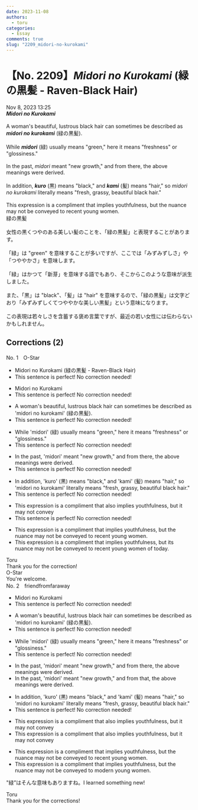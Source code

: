 ```yaml
---
date: 2023-11-08
authors:
  - toru
categories:
  - Essay
comments: true
slug: "2209_midori-no-kurokami"
---
```


# 【No. 2209】<strong><em>Midori no Kurokami</em></strong> (緑の黒髪 - Raven-Black Hair)
<div class="date">Nov 8, 2023 13:25</div>
<div id="post"><div id="body_show_ori">
<strong><em>Midori no Kurokami</em></strong><br/><br/>A woman's beautiful, lustrous black hair can sometimes be described as <strong><em>midori no kurokami</em></strong> (緑の黒髪).<br/><br/>While <strong><em>midori</em></strong> (緑) usually means "green," here it means "freshness" or "glossiness."<br/><br/>In the past, <em>midori</em> meant "new growth," and from there, the above meanings were derived.<br/><br/>In addition, <strong><em>kuro</em></strong> (黒) means "black," and <strong><em>kami</em></strong> (髪) means "hair," so <em>midori no kurokami</em> literally means "fresh, grassy, beautiful black hair."<br/><br/>This expression is a compliment that implies youthfulness, but the nuance may not be conveyed to recent young women.
</div></div>

<!-- more -->

<div id="post_ja"><div id="body_show_mo">
緑の黒髪<br/><br/>女性の黒くつやのある美しい髪のことを、「緑の黒髪」と表現することがあります。<br/><br/>「緑」は "green" を意味することが多いですが、ここでは「みずみずしさ」や「つややかさ」を意味します。<br/><br/>「緑」はかつて「新芽」を意味する語でもあり、そこからこのような意味が派生しました。<br/><br/>また、「黒」は "black"、「髪」は "hair" を意味するので、「緑の黒髪」は文字どおり「みずみずしくてつややかな美しい黒髪」という意味になります。<br/><br/>この表現は若々しさを含蓄する褒め言葉ですが、最近の若い女性には伝わらないかもしれません。
</div></div>

## Corrections (2)
<div id="block"><div class="first_name"> No. 1　<span class="just_name">O-Star</span></div><div id="block2">
<ul class="correction_field">
<li class="incorrect">Midori no Kurokami (緑の黒髪 - Raven-Black Hair)</li>
<li class="corrected perfect">This sentence is perfect! No correction needed!</li>
</ul>
<ul class="correction_field">
<li class="incorrect">Midori no Kurokami</li>
<li class="corrected perfect">This sentence is perfect! No correction needed!</li>
</ul>
<ul class="correction_field">
<li class="incorrect">A woman's beautiful, lustrous black hair can sometimes be described as 'midori no kurokami' (緑の黒髪).</li>
<li class="corrected perfect">This sentence is perfect! No correction needed!</li>
</ul>
<ul class="correction_field">
<li class="incorrect">While 'midori' (緑) usually means "green," here it means "freshness" or "glossiness."</li>
<li class="corrected perfect">This sentence is perfect! No correction needed!</li>
</ul>
<ul class="correction_field">
<li class="incorrect">In the past, 'midori' meant "new growth," and from there, the above meanings were derived.</li>
<li class="corrected perfect">This sentence is perfect! No correction needed!</li>
</ul>
<ul class="correction_field">
<li class="incorrect">In addition, 'kuro' (黒) means "black," and 'kami' (髪) means "hair," so 'midori no kurokami' literally means "fresh, grassy, beautiful black hair."</li>
<li class="corrected perfect">This sentence is perfect! No correction needed!</li>
</ul>
<ul class="correction_field">
<li class="incorrect">This expression is a compliment that also implies youthfulness, but it may not convey</li>
<li class="corrected perfect">This sentence is perfect! No correction needed!</li>
</ul>
<ul class="correction_field">
<li class="incorrect">This expression is a compliment that implies youthfulness, but the nuance may not be conveyed to recent young women.</li>
<li class="corrected correct">
This expression is a compliment that implies youthfulness, but<span class="f_bold"> its</span> nuance may not be conveyed to <span class="sline"><span class="f_red">recent</span></span> young women <span class="f_bold">of today.</span>
</li>
</ul>
</div><div class="name"><span class="just_name">Toru</span><br>
Thank you for the correction!
</div>
<div class="name"><span class="just_name">O-Star</span><br>
You're welcome.
</div>
</div>
<div id="block"><div class="first_name"> No. 2　<span class="just_name">friendfromfaraway</span></div><div id="block2">
<ul class="correction_field">
<li class="incorrect">Midori no Kurokami</li>
<li class="corrected perfect">This sentence is perfect! No correction needed!</li>
</ul>
<ul class="correction_field">
<li class="incorrect">A woman's beautiful, lustrous black hair can sometimes be described as 'midori no kurokami' (緑の黒髪).</li>
<li class="corrected perfect">This sentence is perfect! No correction needed!</li>
</ul>
<ul class="correction_field">
<li class="incorrect">While 'midori' (緑) usually means "green," here it means "freshness" or "glossiness."</li>
<li class="corrected perfect">This sentence is perfect! No correction needed!</li>
</ul>
<ul class="correction_field">
<li class="incorrect">In the past, 'midori' meant "new growth," and from there, the above meanings were derived.</li>
<li class="corrected correct">
In the past, 'midori' meant "new growth," and from <span class="f_blue">that</span>, the above meanings were derived.
</li>
</ul>
<ul class="correction_field">
<li class="incorrect">In addition, 'kuro' (黒) means "black," and 'kami' (髪) means "hair," so 'midori no kurokami' literally means "fresh, grassy, beautiful black hair."</li>
<li class="corrected perfect">This sentence is perfect! No correction needed!</li>
</ul>
<ul class="correction_field">
<li class="incorrect">This expression is a compliment that also implies youthfulness, but it may not convey</li>
<li class="corrected correct">
<span class="sline">This expression is a compliment that also implies youthfulness, but it may not convey</span>
</li>
</ul>
<ul class="correction_field">
<li class="incorrect">This expression is a compliment that implies youthfulness, but the nuance may not be conveyed to recent young women.</li>
<li class="corrected correct">
This expression is a compliment that implies youthfulness, but the nuance may not be conveyed to <span class="f_blue">modern </span>young women.
</li>
</ul>
<p class="comment_small">
 "緑”はそんな意味もありますね。I learned something new!
</p>

</div><div class="name"><span class="just_name">Toru</span><br>
Thank you for the corrections!
</div>
</div>

